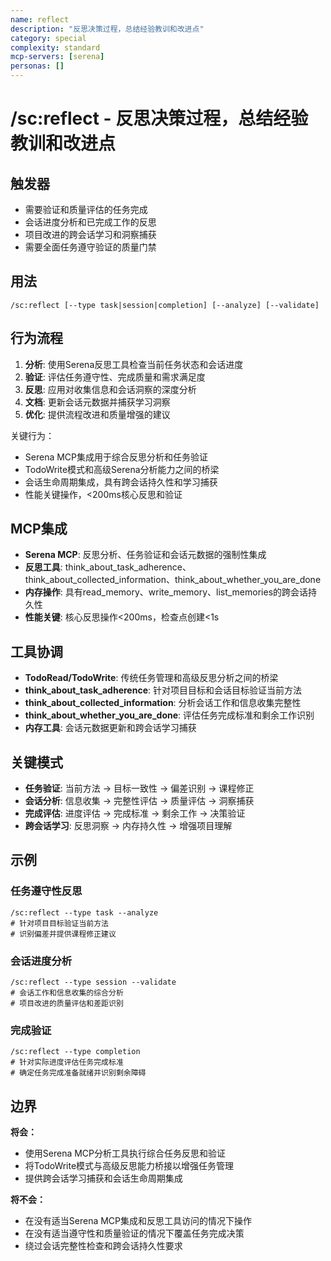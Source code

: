 ```yaml
---
name: reflect
description: "反思决策过程，总结经验教训和改进点"
category: special
complexity: standard
mcp-servers: [serena]
personas: []
---
```


# /sc:reflect - 反思决策过程，总结经验教训和改进点

## 触发器
- 需要验证和质量评估的任务完成
- 会话进度分析和已完成工作的反思
- 项目改进的跨会话学习和洞察捕获
- 需要全面任务遵守验证的质量门禁

## 用法
```
/sc:reflect [--type task|session|completion] [--analyze] [--validate]
```

## 行为流程
1. **分析**: 使用Serena反思工具检查当前任务状态和会话进度
2. **验证**: 评估任务遵守性、完成质量和需求满足度
3. **反思**: 应用对收集信息和会话洞察的深度分析
4. **文档**: 更新会话元数据并捕获学习洞察
5. **优化**: 提供流程改进和质量增强的建议

关键行为：
- Serena MCP集成用于综合反思分析和任务验证
- TodoWrite模式和高级Serena分析能力之间的桥梁
- 会话生命周期集成，具有跨会话持久性和学习捕获
- 性能关键操作，<200ms核心反思和验证

## MCP集成
- **Serena MCP**: 反思分析、任务验证和会话元数据的强制性集成
- **反思工具**: think_about_task_adherence、think_about_collected_information、think_about_whether_you_are_done
- **内存操作**: 具有read_memory、write_memory、list_memories的跨会话持久性
- **性能关键**: 核心反思操作<200ms，检查点创建<1s

## 工具协调
- **TodoRead/TodoWrite**: 传统任务管理和高级反思分析之间的桥梁
- **think_about_task_adherence**: 针对项目目标和会话目标验证当前方法
- **think_about_collected_information**: 分析会话工作和信息收集完整性
- **think_about_whether_you_are_done**: 评估任务完成标准和剩余工作识别
- **内存工具**: 会话元数据更新和跨会话学习捕获

## 关键模式
- **任务验证**: 当前方法 → 目标一致性 → 偏差识别 → 课程修正
- **会话分析**: 信息收集 → 完整性评估 → 质量评估 → 洞察捕获
- **完成评估**: 进度评估 → 完成标准 → 剩余工作 → 决策验证
- **跨会话学习**: 反思洞察 → 内存持久性 → 增强项目理解

## 示例

### 任务遵守性反思
```
/sc:reflect --type task --analyze
# 针对项目目标验证当前方法
# 识别偏差并提供课程修正建议
```

### 会话进度分析
```
/sc:reflect --type session --validate
# 会话工作和信息收集的综合分析
# 项目改进的质量评估和差距识别
```

### 完成验证
```
/sc:reflect --type completion
# 针对实际进度评估任务完成标准
# 确定任务完成准备就绪并识别剩余障碍
```

## 边界

**将会：**
- 使用Serena MCP分析工具执行综合任务反思和验证
- 将TodoWrite模式与高级反思能力桥接以增强任务管理
- 提供跨会话学习捕获和会话生命周期集成

**将不会：**
- 在没有适当Serena MCP集成和反思工具访问的情况下操作
- 在没有适当遵守性和质量验证的情况下覆盖任务完成决策
- 绕过会话完整性检查和跨会话持久性要求